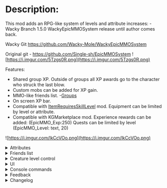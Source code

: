 # Description:
This mod adds an RPG-like system of levels and attribute increases: - Wacky Branch 1.5.0
WackyEpicMMOSystem release until author comes back. 

Wacky Git https://github.com/Wacky-Mole/WackyEpicMMOSystem

Original git - https://github.com/Single-sh/EpicMMOSystem
![https://i.imgur.com/5Tzgs0R.png](https://i.imgur.com/5Tzgs0R.png)

Features:
 - Shared group XP. Outside of groups all XP awards go to the character who struck the last blow.
 - Custom mobs can be added for XP gain.
 - MMO-like friends list. -[Groups](https://valheim.thunderstore.io/package/Smoothbrain/Groups/)
 - On screen XP bar.
 - Compatible with [ItemRequiresSkillLevel](https://valheim.thunderstore.io/package/Detalhes/ItemRequiresSkillLevel/) mod. Equipment can be limited by level or attribute.
 - Compatible with KGMarketplace mod. Experience rewards can be added: (EpicMMO_Exp:250) Quests can be limited by level (EpicMMO_Level: text, 20)
 
 ![https://i.imgur.com/lkCcVOo.png](https://i.imgur.com/lkCcVOo.png)

<details><summary>Attributes</summary>

	Strength: Physical Damage increase, Carry Weight Increase, 

	Agility: Attack Stamina Consumption decrease, Stamina increase, Stamina consumption (running, jumping) decreased

	Intellect: Elemental Damage increase, Elemental Armor increase, (In future updates Eitrl regen)

	Endurance: Physical Armor increase, HP increase, Health Regeneration

</details> 

<details><summary>Friends list</summary>

MMO-like friends list. -Groups MOD Group to earn XP, download requires Group mod for each client https://valheim.thunderstore.io/package/Smoothbrain/Groups/

Click the plus button at the bottom of the friends bar. Enter the name of the character you wish to add, starting with a capital letter.
   ![https://i.imgur.com/rC8RDYe.png](https://i.imgur.com/rC8RDYe.png)
The player will receive a friend request. Once accepted, the character will appear in your friends list. Group invites can be sent from the friends list. 
   ![https://i.imgur.com/W460hdu.png](https://i.imgur.com/W460hdu.png)

# Warning: 
- If you accept a friend request while the player who sent it is not logged in with the character, you will not be added to their friends list and they will need to resend the friend request.
- You cannot send friend requests to yourself or characters you have already added. If you need to send another friend request, remove the character from the list first.
- Friend requests that have been sent, but not accepted will be removed on logout. They must be accepted while both characters are online.
</details> 

<details><summary>Creature level control</summary>

This mod assigns levels to all in-game monsters.
![https://i.imgur.com/IySsj3j.png](https://i.imgur.com/IySsj3j.png)

Mobs from other mods are included:

Fantasy-Creatures, AirAnimals, Defaults, DoOrDieMonsters, LandAnimals, MonsterlabZ, Outsiders, SeaAnimals

Monsters that are 1 level higher than the character + MaxLevelRange will curve XP.

With Low_damage_level- Damage dealt to a higher level monster will be reduced by the difference in levels. E.g. (Character level 20/ Monster level 50 = 0.4. Damage dealt will be 0.4% of normal damage) 

Higher level monsters will have their names appear in red. Monsters within your range will be white.

If you are significantly higher level than a monster, your XP award will be reduced. Monsters that are significantly lower level than you will have their names appear in cyan.

All of these formulas functions can be configured in the settings file.
A file listing all monsters and their levels is located in config/EpicMMOSystem/MonsterDB_"Version".jsons

A file called Version.txt is created in the folder. It contains the mod version that was used to create it. Replace it with "NO" to stop it from overwritting on a future update.

Please note:
When upgrading the mod to a newer version, new fields in the settings file will be created automatically. You will have to manually re-edit these values if you have changed them.
If you have no custom settings in the configuration file, you should delete the file so that a fresh one can be created by the new version.

Note for other Mods: This mod uses hit.toolTier to pass the Lvl of player



</details>

<details><summary>UI</summary>
	![https://wackymole.com/hosts/MMO_UI.png](https://wackymole.com/hosts/MMO_UI.png)

	1HudPanelPosition: Main UI Panel Draggable, default color set by HudBackgroundCol, Type "none" to make it disappear

	2ExpPanelPosition: Dragable EXP BAR, to ONLY use EXP bar , enable eXP Bar Only and restart - not dragable in this mode

	4HpPanelPosition, 3StaminaPanelPosition: both Dragable

	5EitrPanelPosition: Dragable, will disappear and reappear when you have Eitr.

	DisabledHealthIcons: This disables the red Health Icon that is normall present under vanilla health bar

	HudBarScale: Scale this up or down to resize MMO UI elements. - 1.0 Should cover all of your screen horizontally 

</details> 

<details><summary>Console commands</summary>

Admin only commands: - Should work in singleplayer now
 - To set a character's level: `epicmmosystem level [value] [name]` - (If the name contains a space, replace the space with the ampersand (&) symbol)
 - To reset attribute points: `epicmmosystem reset_points [name]` - (If the name contains a space, replace the space with the ampersand (&) symbol)
</details> 

<details><summary>Feedback</summary>

For questions or suggestions please join my discord channel: [Odin Plus Team](https://discord.gg/odinplus) -WackyMole on Odins

Original Creator: LambaSun or my [mod branch](https://discord.com/channels/826573164371902465/977656428670111794)

</details> 

<details><summary>Changelog</summary>
 
 - 1.5.0: Changed Config to WackyMole.EpicMMOSystem.cfg, Made all the UI elements dragable, Realtime setting of (x,y) position in config, type "none" in BackgroundColor to remove brown bar
		  Added Filewatcher to Jsons- dedicated Server only- Added filewatcher to configs, Updated Group logic. Revamped Mentor mode. 
 - 1.4.1: Fix Version Check and Multiplayer Sync, moved Monster Bar again. 
 - 1.4.0: Fix for inventory to bag JC (hopefully), Changed Configs,PLEASE DELETE OLD CONFIGS!, added removeDropMax, removeDropMax,removeBossDropMax, removeBossDropMix, curveExp, curveBossExp. 
		  Allow for multiple Jsons to be searched. Added admin rights to singleplayer hosting. Boss drop is determined by mob.faction(), curveBossExp Exp is just the 6 main bosses.  
		  Updated Monster.json moved to configs instead of plugin. Added ExtraDebugmode for future issues. Updated MonserDB_Default for mistlands,
		  LandAnimals mod, MonsterLabZ, Outsiders, SeaAnimals, Fantasy Creatures, Air Animals, and Outsiders. Json file in MMO folder is searched.
		  Added Version text to easily update in future. Write "NO" in Ver.txt to skip future updates. Moved Monster lvl bar [] for boss and non boss
 - 1.3.1: Dual wield and EpicMMO Thanks to KG, sponsored by Aldhari/Skaldhari
 - 1.3.0: WackyEpicMMOSystem release, until author comes back. Code from Azumatt - Updated Chat, Group and ServerSync
 - 1.2.8: Added a limiter for the maximum attribute value. New view health and stamina bar (in the configuration you can return the old display where only the experience is displayed).
 - 1.2.7: Fix version check
 - 1.2.6: Fixed bug of different amount of experience. Added ability to add your own items or currency to reset attributes.
 - 1.2.5: Fix damage monsters and fix error for friends list
 - 1.2.4: Fix version check
 - 1.2.3: Add console command and xp loss on death
 - 1.2.2: Add button to open the quest journal (Marketplace) and profession window
 - 1.2.1: Fix errors with EAQS
 - 1.2.0: Add friends list feature
 - 1.1.0: Add creature level control
 - 1.0.1: Fix localization and append english text for config comments.
 - 1.0.0: Release
</details> 